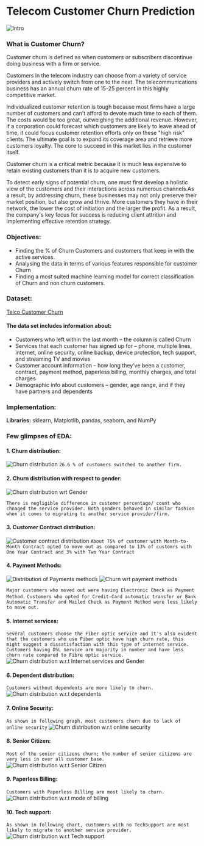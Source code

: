 
# Telecom Customer Churn Prediction

![Intro](https://github.com/Pradnya1208/Telecom-Customer-Churn-prediction/blob/main/output/customer%20churn.jpeg?raw=true)



### What is Customer Churn?
Customer churn is defined as when customers or subscribers discontinue doing business with a firm or service.

Customers in the telecom industry can choose from a variety of service providers and actively switch from one to the next. The telecommunications business has an annual churn rate of 15-25 percent in this highly competitive market.

Individualized customer retention is tough because most firms have a large number of customers and can't afford to devote much time to each of them. The costs would be too great, outweighing the additional revenue. However, if a corporation could forecast which customers are likely to leave ahead of time, it could focus customer retention efforts only on these "high risk" clients. The ultimate goal is to expand its coverage area and retrieve more customers loyalty. The core to succeed in this market lies in the customer itself.

Customer churn is a critical metric because it is much less expensive to retain existing customers than it is to acquire new customers.

To detect early signs of potential churn, one must first develop a holistic view of the customers and their interactions across numerous channels.As a result, by addressing churn, these businesses may not only preserve their market position, but also grow and thrive. More customers they have in their network, the lower the cost of initiation and the larger the profit. As a result, the company's key focus for success is reducing client attrition and implementing effective retention strategy.
### Objectives:
- Finding the % of Churn Customers and customers that keep in with the active services.
- Analysing the data in terms of various features responsible for customer Churn
- Finding a most suited machine learning model for correct classification of Churn and non churn customers.

### Dataset:
 [Telco Customer Churn](https://www.kaggle.com/bhartiprasad17/customer-churn-prediction/data)

#### The data set includes information about:

- Customers who left within the last month – the column is called Churn
- Services that each customer has signed up for – phone, multiple lines, internet, online security, online backup, device protection, tech support, and streaming TV and movies
- Customer account information – how long they’ve been a customer, contract, payment method, paperless billing, monthly charges, and total charges
- Demographic info about customers – gender, age range, and if they have partners and dependents
### Implementation:

**Libraries:** sklearn, Matplotlib, pandas, seaborn, and NumPy



### Few glimpses of EDA:
#### 1. Churn distribution:

![Churn distribution](https://github.com/Pradnya1208/Telecom-Customer-Churn-prediction/blob/main/output/Churn%20Distribution.png?raw=true)
`26.6 % of customers switched to another firm.`

#### 2. Churn distribution with respect to gender:
![Churn distribution wrt Gender](https://github.com/Pradnya1208/Telecom-Customer-Churn-prediction/blob/main/output/distributionWRTGender.PNG?raw=true)


`There is negligible difference in customer percentage/ count who chnaged the service provider. Both genders behaved in similar fashion when it comes to migrating to another service provider/firm.`

#### 3. Customer Contract distribution:
![Customer contract distribution](https://github.com/Pradnya1208/Telecom-Customer-Churn-prediction/blob/main/output/Contract%20distribution.png?raw=true)
`About 75% of customer with Month-to-Month Contract opted to move out as compared to 13% of customrs with One Year Contract and 3% with Two Year Contract`

#### 4. Payment Methods:
![Distribution of Payments methods](https://github.com/Pradnya1208/Telecom-Customer-Churn-prediction/blob/main/output/payment%20methods.png?raw=true) ![Churn wrt payment methods](https://github.com/Pradnya1208/Telecom-Customer-Churn-prediction/blob/main/output/payment%20ethods%20with%20respectto%20churn.PNG?raw=true)

`Major customers who moved out were having Electronic Check as Payment Method.`
`Customers who opted for Credit-Card automatic transfer or Bank Automatic Transfer and Mailed Check as Payment Method were less likely to move out.`

#### 5. Internet services:

`Several customers choose the Fiber optic service and it's also evident that the customers who use Fiber optic have high churn rate, this might suggest a dissatisfaction with this type of internet service.`
`Customers having DSL service are majority in number and have less churn rate compared to Fibre optic service.`
![Churn distribution w.r.t Internet services and Gender](https://github.com/Pradnya1208/Telecom-Customer-Churn-prediction/blob/main/output/internet%20services.PNG?raw=true)

#### 6. Dependent distribution:

`Customers without dependents are more likely to churn.`
![Churn distribution w.r.t dependents](https://github.com/Pradnya1208/Telecom-Customer-Churn-prediction/blob/main/dependents.PNG?raw=true)

#### 7. Online Security:

`As shown in following graph, most customers churn due to lack of online security`
![Churn distribution w.r.t online security](https://github.com/Pradnya1208/Telecom-Customer-Churn-prediction/blob/main/output/onlineSecurity.PNG?raw=true)

#### 8. Senior Citizen:

`Most of the senior citizens churn; the number of senior citizens are very less in over all customer base.`
![Churn distribution w.r.t Senior Citizen](https://github.com/Pradnya1208/Telecom-Customer-Churn-prediction/blob/main/output/seniorCitzen.PNG?raw=true)

#### 9. Paperless Billing:

 `Customers with Paperless Billing are most likely to churn.`
 ![Churn distribution w.r.t mode of billing](https://github.com/Pradnya1208/Telecom-Customer-Churn-prediction/blob/main/output/billing.PNG?raw=true)

#### 10. Tech support:

`As shown in following chart, customers with no TechSupport are most likely to migrate to another service provider.`
![Churn distribution w.r.t Tech support](https://github.com/Pradnya1208/Telecom-Customer-Churn-prediction/blob/main/output/techSupport.PNG?raw=true)
